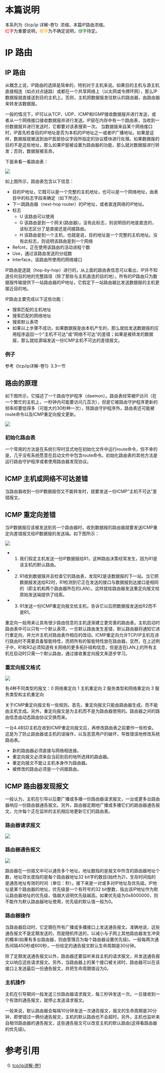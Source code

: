 # 本篇说明
本系列为《tcp/ip 详解-卷1》浓缩，本篇IP路由浓缩。<br>
<span style="color:red">红字</span>为重要说明，<span style="color:orange">橙字</span>为不确定说明，<span style="color:green">绿字</span>待定。

# IP 路由
## IP 路由
从概念上说，IP路由的选择是简单的，特别对于主机来说。如果目的主机与源主机直接相连（如点对点链路）或都在一个共享网络上（以太网或令牌环网），那么IP数据报就直接送到目的主机上。否则，主机把数据报发往默认的路由器，由路由器来转发该数据报。

一般的情况下，IP可以从TCP、UDP、ICMP和IGMP接收数据报并进行发送，或者从一个网络接口接收数据报并进行发送。IP层在内存中有一个路由表，当收到一份数据报并进行发送时，它都要对该表搜索一次。
当数据报来自某个网络接口时，IP首先检查目的IP地址是否为本机的IP地址之一或者IP广播地址。如果是这样，数据报就被送到由IP首部协议字段所指定的协议模块进行处理。如果数据报的目的不是这些地址，那么如果IP层被设置为路由器的功能，那么就对数据报进行转发；否则，数据报被丢弃。

下面来看一看路由表：

![](./ip路由/路由表.png)

如上图所示，路由表包含以下信息：

- 目的IP地址，它既可以是一个完整的主机地址，也可以是一个网络地址，由表目中的标志字段来确定（如下所述）。
- 下一跳路由器（next-hop router）的IP地址，或者直连网络的IP地址。
- 标志
    - U 该路由可以使用
    - G 该路由是到一个网关(路由器)，没有此标志，则说明目的地是直连的，该标志区分了是直接还是间接路由。
    - H 该路由是到一个主机，也就是说，目的地址是一个完整的主机地址。没有此标志，则说明该路由是到一个网络
- Refcnt，正在使用该路由的活动进程个数
- Use，通过该路由发送的分组数
- Interface，该路由所使用的网络接口

IP路由是逐跳（hop-by-hop）进行的，从上面的路由表信息可以看出，IP并不知道任何目的地的完整路径（除了那些与主机直连的目的地）。所有的IP路由只为数据报传输提供下一站路由器的IP地址，它假定下一站路由器比发送数据报的主机更接近目的地。

IP路由主要完成以下这些功能：

- 搜索匹配的主机地址
- 搜索匹配的网络地址
- 搜索默认表项
- 如果以上步骤不成功，如果数据报是由本机产生的，那么就给发送数据报的应用程序返回一个“主机不可达”或“网络不可达”的差错；如果是被转发的数据报，那么就给源端发送一份ICMP主机不可达的差错报文。

### 例子
参考《tcp/ip详解-卷1》3.3一节

## 路由的原理
如下图所示，它描述了一个路由守护程序（daemon）。路由表经常被IP访问（在一个繁忙的主机上，一秒钟内可能要访问几百次），但是它被路由守护程序更新的频率却要低得多（可能大约30秒种一次），除路由守护程序外，路由表还可能被route命令以及ICMP重定向报文更新。

![](./ip路由/路由图示.png)

### 初始化路由表
一个常用的方法是在系统引导时显式地在初始化文件中运行route命令，但不幸的是，几乎没有系统愿意在启动文件中包含route命令。初始化路由表的其他方法是运行路由守护程序或者使用路由器发现协议。

## ICMP 主机或网络不可达差错
当路由器收到一份IP数据报但又不能转发时，就要发送一份ICMP“主机不可达”差错报文。

## ICMP 重定向差错
当IP数据报应该被发送到另一个路由器时，收到数据报的路由器就要发送ICMP重定向差错报文给IP数据报的发送端。如下图所示：

![](./ip路由/ICMP重定向.png)

- 1. 我们假定主机发送一份IP数据报给R1，这种路由决策经常发生，因为R1是该主机的默认路由。
- 2. R1收到数据报并且检查它的路由表，发现R2是该数据报的下一站。当它把数据报发送给R2时，R1检测到它正在发送的接口与数据报到达接口是相同的（即主机和两个路由器所在的LAN）。这样就给路由器发送重定向报文给原始发送端提供了线索。
- 3. R1发送一份ICMP重定向报文给主机，告诉它以后把数据报发送给R2而不是R1。

重定向一般用来让具有很少路由信息的主机逐渐建立更完善的路由表。主机启动时路由表中可以只有一个默认表项，一旦默认路由发生差错，默认路由器将通知它进行重定向，并允许主机对路由表作相应的改动。ICMP重定向允许TCP/IP主机在进行路由时不需要具备智能特性，而把所有的智能特性放在路由器。显然，在上述例子中，R1和R2必须知道有关网络的更多拓扑结构信息，但是连在LAN上的所有主机在启动时只需一个默认路由，通过接收重定向报文来逐步学习。

### 重定向报文格式

![](./ip路由/ICMP重定向报文格式.png)

有4种不同类型的报文：0 网络重定向 1 主机重定向 2 服务类型和网络重定向 3 服务类型和主机重定向

关于ICMP重定向报文有一些规则。首先，重定向报文只能由路由器生成，而不能由主机生成。另外，重定向报文是为主机而不是为路由器使用的。路由器之间的路由信息由动态路由协议交换而来。

一台4.4BSD主机在收到ICMP重定向报文后，再修改路由表之前要作一些检查。这是为了防止路由器或主机的误操作，以及恶意用户的破坏，导致错误地修改系统路由表。

- 新的路由器必须直接与网络相连接。
- 重定向报文必须来自当前到目的地所选择的路由器。
- 重定向报文不能让主机本身作为路由器。
- 被修改的路由必须是一个间接路由。

## ICMP 路由器发现报文
一般认为，主机在引导以后要广播或多播一份路由器请求报文，一台或更多台路由器响应一份路由器通告报文。另外，路由器定期地广播或多播它们的路由器通告报文，允许每个正在监听的主机相应地更新它们的路由表。

### 路由器请求报文
![](./ip路由/路由器请求报文.png)

### 路由器通告报文
![](./ip路由/路由器通告报文.png)

路由器在一份报文中可以通告多个地址。地址数指的是报文中所含的路由器地址个数，地址项长度指的是每个路由器地址32 bit字的数目(始终为2)，生存时间指的是通告地址有效的时间（单位：秒）。接下来是一对或多对IP地址及优先级。IP地址是某个路由器的地址，优先级是一个有符号的32 bit整数，指出该IP地址作为默认路由器地址的优先级，值越大说明优先级越高。如果优先级为0x8000000，则不能作为默认路由器地址使用，优先级的默认值一般为0。

### 路由器操作
当路由器启动时，它定期在所有广播或多播接口上发送通告报文。准确地说，这些通告报文不是定期发送的，而是随机传送的，以减小与子网上其他路由器发生冲突的概率(如果有多台路由器，则由管理员为每个路由器设置优先级)。一般每两次通告间隔450秒或600秒，一份给定的通告报文默认生命周期是30分钟。

除了定期发送通告报文以外，路由器还要监听来自主机的请求报文，并发送通告报文以响应这些请求报文。另外，当路由器上的某个接口被关闭时，路由器可以在该接口上发送最后一份通告报文，并把生命周期值设为0。

### 主机操作
主机在引导期间一般发送三份路由器请求报文，每三秒钟发送一次。一旦接收到一个有效的通告报文，就停止发送请求报文。

一般来说，默认路由器会每隔10分钟发送一次通告报文，报文的生命周期是30分钟，即使错过一俩份通告报文，主机的默认路由也不会超时。另外，主机也监听来自相邻路由器的通告报文，这些通告报文可以改变主机的默认路由(这得看路由器的优先级)。

# 参考引用
0. [tcp/ip详解-卷1](https://book.douban.com/subject/1088054/)
